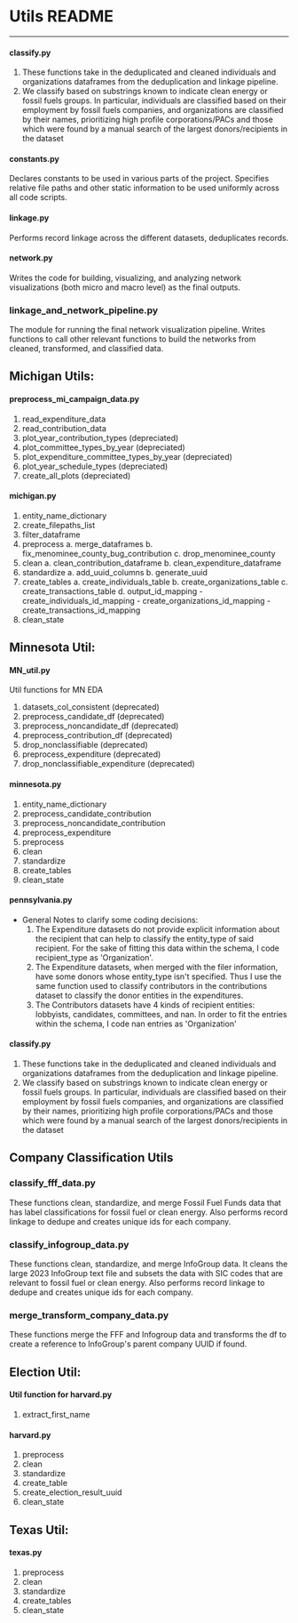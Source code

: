 # Utils README
---
#### classify.py
1. These functions take in the deduplicated and cleaned individuals and organizations 
dataframes from the deduplication and linkage pipeline. 
2. We classify based on substrings known to indicate clean energy or fossil fuels groups. 
In particular, individuals are classified based on their employment by fossil fuels companies, 
and organizations are classified by their names, prioritizing high profile corporations/PACs 
and those which were found by a manual search of the largest donors/recipients in the dataset

#### constants.py 
Declares constants to be used in various parts of the project. Specifies relative file paths and other static information to be used 
uniformly across all code scripts. 

#### linkage.py 
Performs record linkage across the different datasets, deduplicates records. 

#### network.py 
Writes the code for building, visualizing, and analyzing network visualizations (both micro and macro level) as the final outputs. 

### linkage_and_network_pipeline.py 
The module for running the final network visualization pipeline. Writes functions to call other relevant functions to build the networks from cleaned, transformed, and classified data. 

## Michigan Utils:
#### preprocess_mi_campaign_data.py
1. read_expenditure_data
2. read_contribution_data
3. plot_year_contribution_types (depreciated)
4. plot_committee_types_by_year (depreciated)
5. plot_expenditure_committee_types_by_year (depreciated)
6. plot_year_schedule_types (depreciated)
7. create_all_plots (depreciated)

#### michigan.py
1. entity_name_dictionary
2. create_filepaths_list
3. filter_dataframe
4. preprocess
    a. merge_dataframes
    b. fix_menominee_county_bug_contribution
    c. drop_menominee_county
5. clean
    a. clean_contribution_dataframe
    b. clean_expenditure_dataframe
6. standardize
    a. add_uuid_columns
    b. generate_uuid
7. create_tables
    a. create_individuals_table
    b. create_organizations_table
    c. create_transactions_table
    d. output_id_mapping
        - create_individuals_id_mapping
        - create_organizations_id_mapping
        - create_transactions_id_mapping
8. clean_state

## Minnesota Util:
#### MN_util.py

Util functions for MN EDA
1. datasets_col_consistent (deprecated)
2. preprocess_candidate_df (deprecated)
3. preprocess_noncandidate_df (deprecated)
4. preprocess_contribution_df (deprecated)
5. drop_nonclassifiable (deprecated)
6. preprocess_expenditure (deprecated)
7. drop_nonclassifiable_expenditure (deprecated)

#### minnesota.py
1. entity_name_dictionary
2. preprocess_candidate_contribution
3. preprocess_noncandidate_contribution
4. preprocess_expenditure
5. preprocess
6. clean
7. standardize
8. create_tables
9. clean_state

#### pennsylvania.py
- General Notes to clarify some coding decisions:
    1. The Expenditure datasets do not provide explicit information about the
    recipient that can help to classify the entity_type of said recipient. For
    the sake of fitting this data within the schema, I code recipient_type as
    'Organization'.
    2. The Expenditure datasets, when merged with the filer information, have
    some donors whose entity_type isn't specified. Thus I use the same
    function used to classify contributors in the contributions dataset to
    classify the donor entities in the expenditures.
    3. The Contributors datasets have 4 kinds of recipient entities: lobbyists,
    candidates, committees, and nan. In order to fit the entries within the
    schema, I code nan entries as 'Organization'

#### classify.py
1. These functions take in the deduplicated and cleaned individuals and organizations 
dataframes from the deduplication and linkage pipeline. 
2. We classify based on substrings known to indicate clean energy or fossil fuels groups. 
In particular, individuals are classified based on their employment by fossil fuels companies, 
and organizations are classified by their names, prioritizing high profile corporations/PACs 
and those which were found by a manual search of the largest donors/recipients in the dataset

## Company Classification Utils
### classify_fff_data.py
These functions clean, standardize, and merge Fossil Fuel Funds data that has label classifications for fossil fuel or clean energy. Also performs record linkage to dedupe and creates unique ids for each company. 

### classify_infogroup_data.py
These functions clean, standardize, and merge InfoGroup data. It cleans the large 2023 InfoGroup text file and subsets the data with SIC codes that are relevant to fossil fuel or clean energy. Also performs record linkage to dedupe and creates unique ids for each company. 

### merge_transform_company_data.py
These functions merge the FFF and Infogroup data and transforms the df to create a reference to InfoGroup's parent company UUID if found. 


## Election Util:
#### Util function for harvard.py
1. extract_first_name

#### harvard.py
1. preprocess
2. clean
3. standardize
4. create_table
5. create_election_result_uuid
6. clean_state

## Texas Util:
#### texas.py
1. preprocess
2. clean
3. standardize
4. create_tables
5. clean_state
